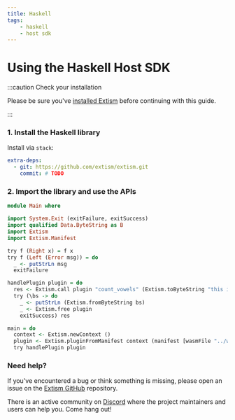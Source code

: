 ```yaml
---
title: Haskell
tags:
    - haskell
    - host sdk
---
```


# Using the Haskell Host SDK


:::caution Check your installation

Please be sure you've [installed Extism](/docs/install) before continuing with this guide.

:::

### 1. Install the Haskell library

Install via `stack`:
```yaml title=stack.yaml
extra-deps:
  - git: https://github.com/extism/extism.git
    commit: # TODO
```

### 2. Import the library and use the APIs

```haskell title=Main.hs
module Main where

import System.Exit (exitFailure, exitSuccess)
import qualified Data.ByteString as B
import Extism
import Extism.Manifest

try f (Right x) = f x
try f (Left (Error msg)) = do
  _ <- putStrLn msg
  exitFailure

handlePlugin plugin = do
  res <- Extism.call plugin "count_vowels" (Extism.toByteString "this is a test")
  try (\bs -> do
    _ <- putStrLn (Extism.fromByteString bs)
    _ <- Extism.free plugin
    exitSuccess) res

main = do
  context <- Extism.newContext ()
  plugin <- Extism.pluginFromManifest context (manifest [wasmFile "../wasm/code.wasm"]) False
  try handlePlugin plugin
```


### Need help?

If you've encountered a bug or think something is missing, please open an issue on the [Extism GitHub](https://github.com/extism/extism) repository.

There is an active community on [Discord](https://discord.gg/cx3usBCWnc) where the project maintainers and users can help you. Come hang out!

